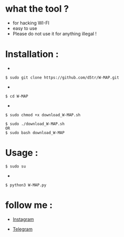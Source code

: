 # what the tool ?

* for hacking WI-FI
* easy to use 
* Please do not use it for anything illegal !


# Installation :
*
```
$ sudo git clone https://github.com/d5tr/W-MAP.git
```
*
```
$ cd W-MAP
```
* 
```
$ sudo chmod +x download_W-MAP.sh
```
```
$ sudo ./download_W-MAP.sh
OR
$ sudo bash download_W-MAP
```

# Usage :

```
$ sudo su
```
*
```
$ python3 W-MAP.py
```

# follow me :


* [Instagram](https://instagram.com/d_5tr)



* [Telegram](https://t.me/d5tr_Cyber)
